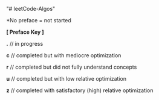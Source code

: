 "# leetCode-Algos" 

*No preface = not started

**[ Preface Key ]**

**.** // in progress

**c** // completed but with mediocre optimization

**r** // completed but did not fully understand concepts

**u** // completed but with low relative optimization

**z** // completed with satisfactory (high) relative optimization

